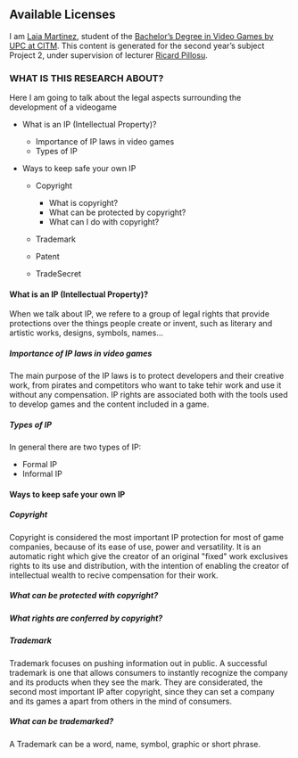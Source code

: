 ## Available Licenses

I am [Laia Martinez](https://www.linkedin.com/in/laia-martinez-motis-a01647173/), student of the [Bachelor’s Degree in
Video Games by UPC at CITM](https://www.citm.upc.edu/ing/estudis/graus-videojocs/). This content is generated for the second year’s subject Project 2, under supervision of lecturer [Ricard Pillosu](https://es.linkedin.com/in/ricardpillosu).


### WHAT IS THIS RESEARCH ABOUT?

Here I am going to talk about the legal aspects surrounding the development of a videogame

- What is an IP (Intellectual Property)?

     - Importance of IP laws in video games
     - Types of IP
     

- Ways to keep safe your own IP

     - Copyright
     
         * What is copyright?
         * What can be protected by copyright?
         * What can I do with copyright?
           
           
     - Trademark
     - Patent
     - TradeSecret
     
     
#### What is an IP (Intellectual Property)?
When we talk about IP, we refere to a group of legal rights that provide protections over the things people create or invent, such as literary and artistic works, designs, symbols, names...

##### Importance of IP laws in video games
The main purpose of the IP laws is to protect developers and their creative work, from pirates and competitors who want to take tehir work and use it without any compensation.
IP rights are associated both with the tools used to develop games and the content included in a game.

##### Types of IP

In general there are two types of IP:
  - Formal IP
  - Informal IP
  
#### Ways to keep safe your own IP
##### Copyright
Copyright is considered the most important IP protection for most of game companies, because of its ease of use, power and versatility. It is an automatic right which give the creator of an original "fixed" work exclusives rights to its use and distribution, with the intention of enabling the creator of intellectual wealth to recive compensation for their work.

##### What can be protected with copyright?
##### What rights are conferred by copyright?


##### Trademark

Trademark focuses on pushing information out in public. A successful trademark is one that allows consumers to instantly recognize the company and its products when they see the mark.
They are considerated, the second most important IP after copyright, since they can set a company and its games a apart from others in the mind of consumers.

##### What can be trademarked?
A Trademark can be a word, name, symbol, graphic or short phrase.

